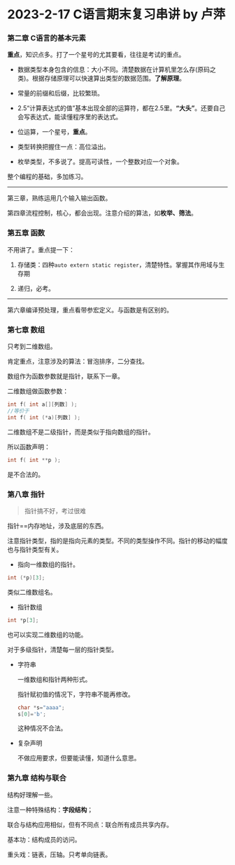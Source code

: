 # 2023-2-17 C语言期末复习串讲 by 卢萍

### 第二章 C语言的基本元素

**重点**，知识点多。打了一个星号的尤其要看，往往是考试的重点。

- 数据类型本身包含的信息：大小不同。清楚数据在计算机里怎么存(原码之类)。根据存储原理可以快速算出类型的数据范围。**了解原理**。

- 常量的前缀和后缀，比较繁琐。

- 2.5“计算表达式的值”基本出现全部的运算符，都在2.5里。**“大头”**。还要自己会写表达式，能读懂程序里的表达式。

- 位运算，一个星号，**重点**。

- 类型转换把握住一点：高位溢出。

- 枚举类型，不多说了。提高可读性，一个整数对应一个对象。

整个编程的基础，多加练习。

---

第三章，熟练运用几个输入输出函数。

第四章流程控制，核心，都会出现。注意介绍的算法，如**枚举、筛法**。

### 第五章 函数

不用讲了。重点提一下：

1. 存储类：四种`auto extern static register`，清楚特性。掌握其作用域与生存期

2. 递归，必考。

---

第六章编译预处理，重点看带参宏定义。与函数是有区别的。

### 第七章 数组

只考到二维数组。

肯定重点，注意涉及的算法：冒泡排序，二分查找。

数组作为函数参数就是指针，联系下一章。

二维数组做函数参数：

```c
int f( int a[][列数] );
//等价于
int f( int (*a)[列数] );
```

二维数组不是二级指针，而是类似于指向数组的指针。

所以函数声明：

```c
int f( int **p );
```

是不合法的。

### 第八章 指针

> 指针搞不好，考过很难

指针==内存地址，涉及底层的东西。

注意指针类型，指的是指向元素的类型。不同的类型操作不同。指针的移动的幅度也与指针类型有关。

- 指向一维数组的指针。

```c
int (*p)[3];
```

类似二维数组名。

- 指针数组

```c
int *p[3];
```

也可以实现二维数组的功能。

对于多级指针，清楚每一层的指针类型。

- 字符串
  
  一维数组和指针两种形式。
  
  指针赋初值的情况下，字符串不能再修改。
  
  ```c
  char *s="aaaa";
  s[0]='b';
  ```
  
  这种情况不合法。

- 复杂声明
  
  不做应用要求，但要能读懂，知道什么意思。

### 第九章 结构与联合

结构好理解一些。

注意一种特殊结构：**字段结构**；

联合与结构应用相似，但有不同点：联合所有成员共享内存。

基本功：结构成员的访问。

重头戏：链表，压轴。只考单向链表。
